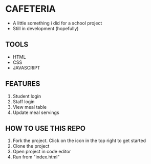 # CAFETERIA
- A little something i did for a school project
- Still in development (hopefully)

## TOOLS
- HTML
- CSS
- JAVASCRIPT

## FEATURES
1. Student login
2. Staff login
3. View meal table
4. Update meal servings    

## HOW TO USE THIS REPO
1. Fork the project. Click on the  icon in the top right to get started
2. Clone the project
3. Open project in code editor
4. Run from "index.html" 




